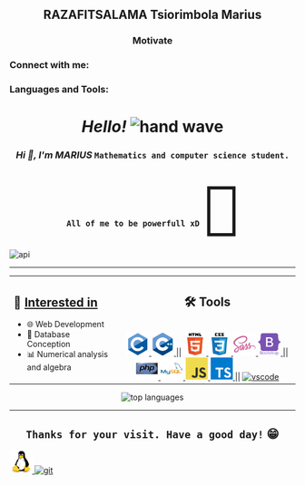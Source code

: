 
<h2 align="center"> RAZAFITSALAMA Tsiorimbola Marius</h2>
<h3 align="center">Motivate</h3>

<h3 align="left">Connect with me:</h3>
<p align="left">
</p>

<h3 align="left">Languages and Tools:</h3>
<p align="left"> 
  


<h1 align="center"><em>Hello!</em> <img src="assets/wave.gif" alt="hand wave" width="36" height="36"></h1>
<h3 align="center"><b><em>Hi 👋, I'm MARIUS</em></b>  <code>Mathematics and computer science student.</code></h3>
<h3 align="center"><code>All of me to be powerfull xD <span style='font-size:100px;'>&#129312;</span></code></h3>
<div><img src="https://media2.giphy.com/media/QtD1ZgBYzYi3BmRv7Q/giphy360p.mp4?cid=ecf05e47tyvah67d9qb0ylh432fzpk6ure534bszh2yu5178&rid=giphy360p.mp4&ct=v&cc=en" alt="api" /></div>
<hr>
<table align="center">
    <tr>
        <td>
            <h2>🔭️  <u><b>Interested in</b></u></h2>
            <ul>
                <li>🌐️ Web Development</li>
                <li>🔐️ Database Conception</li>
                <li>📊️ Numerical analysis and algebra</li>
            </ul>
        </td><td>
            <h2 align="center">🛠️ <b>Tools</b></h2><br>
            <div align="center">
            <a href="https://www.cprogramming.com/" target="_blank" rel="noreferrer"> <img src="https://raw.githubusercontent.com/devicons/devicon/master/icons/c/c-original.svg" alt="c" width="40" height="40"/> </a> 
  <a href="https://www.w3schools.com/cpp/" target="_blank" rel="noreferrer"> <img src="https://raw.githubusercontent.com/devicons/devicon/master/icons/cplusplus/cplusplus-original.svg" alt="cplusplus" width="40" height="40"/> </a> || 
  <a href="https://www.w3.org/html/" target="_blank" rel="noreferrer"> <img src="https://raw.githubusercontent.com/devicons/devicon/master/icons/html5/html5-original-wordmark.svg" alt="html5" width="40" height="40"/> </a> 
  <a href="https://www.w3schools.com/css/" target="_blank" rel="noreferrer"> <img src="https://raw.githubusercontent.com/devicons/devicon/master/icons/css3/css3-original-wordmark.svg" alt="css3" width="40" height="40"/> </a>
  <a href="https://sass-lang.com" target="_blank" rel="noreferrer"> <img src="https://raw.githubusercontent.com/devicons/devicon/master/icons/sass/sass-original.svg" alt="sass" width="40" height="40"/> </a>
  <a href="https://getbootstrap.com" target="_blank" rel="noreferrer"> <img src="https://raw.githubusercontent.com/devicons/devicon/master/icons/bootstrap/bootstrap-plain-wordmark.svg" alt="bootstrap" width="40" height="40"/> </a> ||
  <a href="https://www.php.net" target="_blank" rel="noreferrer"> <img src="https://raw.githubusercontent.com/devicons/devicon/master/icons/php/php-original.svg" alt="php" width="40" height="40"/> </a> 
  <a href="https://www.mysql.com/" target="_blank" rel="noreferrer"> <img src="https://raw.githubusercontent.com/devicons/devicon/master/icons/mysql/mysql-original-wordmark.svg" alt="mysql" width="40" height="40"/> </a>  
  <a href="https://developer.mozilla.org/en-US/docs/Web/JavaScript" target="_blank" rel="noreferrer"> <img src="https://raw.githubusercontent.com/devicons/devicon/master/icons/javascript/javascript-original.svg" alt="javascript" width="40" height="40"/> </a> 
  <a href="https://www.typescriptlang.org/" target="_blank" rel="noreferrer"> <img src="https://raw.githubusercontent.com/devicons/devicon/master/icons/typescript/typescript-original.svg" alt="typescript" width="40" height="40"/> </a> ||
  <a href="https://code.visualstudio.com" target="_blank" rel="noreferrer"> <img src="https://img.shields.io/badge/VSCode-0078d7.svg?style=for-the-badge&logo=visual-studio-code&logoColor=white" alt="vscode" /> </a> 
            </div>
        </td>
    </tr>
</table>
<div align="center"><img src="https://github-readme-stats.vercel.app/api/top-langs/?username=acf-patrick&theme=tokyonight&layout=compact&langs_count=5" alt="top languages">  
</div>
<hr>
<h2 align="center"><code>Thanks for your visit. Have a good day!</code> 😁️</h1>

 <a href="https://www.linux.org/" target="_blank" rel="noreferrer"> <img src="https://raw.githubusercontent.com/devicons/devicon/master/icons/linux/linux-original.svg" alt="linux" width="40" height="40"/> </a>
<a href="https://git-scm.com/" target="_blank" rel="noreferrer"> <img src="https://www.vectorlogo.zone/logos/git-scm/git-scm-icon.svg" alt="git" width="40" height="40"/> </a>
</p>
